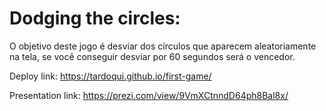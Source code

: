 # Dodging the circles:


O objetivo deste jogo é desviar dos círculos que aparecem aleatoriamente na tela, se você conseguir desviar por 60 segundos será o vencedor. 



Deploy link: https://tardoqui.github.io/first-game/

Presentation link: https://prezi.com/view/9VmXCtnndD64ph8Bal8x/
